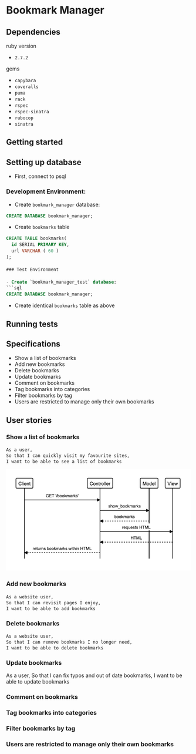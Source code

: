 # Bookmark Manager

## Dependencies

ruby version
- `2.7.2`

gems
- `capybara`
- `coveralls`
- `puma`
- `rack`
- `rspec`
- `rspec-sinatra`
- `rubocop`
- `sinatra`

## Getting started

## Setting up database

- First, connect to psql

### Development Environment:

  - Create `bookmark_manager` database:
  ```sql
  CREATE DATABASE bookmark_manager;
  ```
  - Create `bookmarks` table
  ```sql
  CREATE TABLE bookmarks(
    id SERIAL PRIMARY KEY,
    url VARCHAR ( 60 )
  );

### Test Environment

  - Create `bookmark_manager_test` database:
  ```sql
  CREATE DATABASE bookmark_manager;
  ```
  - Create identical `bookmarks` table as above

## Running tests

## Specifications

- Show a list of bookmarks
- Add new bookmarks
- Delete bookmarks
- Update bookmarks
- Comment on bookmarks
- Tag bookmarks into categories
- Filter bookmarks by tag
- Users are restricted to manage only their own bookmarks

## User stories

### Show a list of bookmarks

```
As a user,
So that I can quickly visit my favourite sites,
I want to be able to see a list of bookmarks
```

![show-list-of-bookmarks](public/images/domain-models/see_list_of_bookmarks.png)

### Add new bookmarks

```
As a website user,
So that I can revisit pages I enjoy,
I want to be able to add bookmarks
```

### Delete bookmarks

```
As a website user,
So that I can remove bookmarks I no longer need,
I want to be able to delete bookmarks
```

### Update bookmarks

As a user,
So that I can fix typos and out of date bookmarks,
I want to be able to update bookmarks

### Comment on bookmarks

### Tag bookmarks into categories

### Filter bookmarks by tag

### Users are restricted to manage only their own bookmarks
